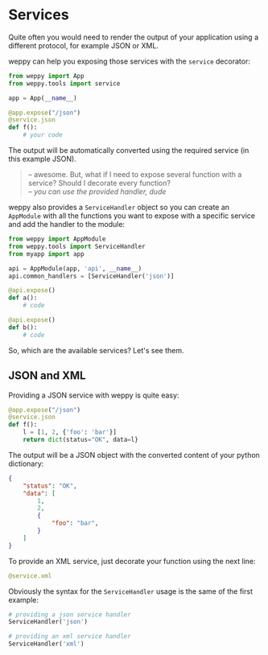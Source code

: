 Services
========

Quite often you would need to render the output of your application using a different protocol, for example JSON or XML.

weppy can help you exposing those services with the `service` decorator:

```python
from weppy import App
from weppy.tools import service

app = App(__name__)

@app.expose("/json")
@service.json
def f():
    # your code
```
The output will be automatically converted using the required service (in this example JSON).

> – awesome. But, what if I need to expose several function with a service? Should I decorate every function?   
> – *you can use the provided handler, dude*

weppy also provides a `ServiceHandler` object so you can create an `AppModule` with all the functions you want to expose with a specific service and add the handler to the module:

```python
from weppy import AppModule
from weppy.tools import ServiceHandler
from myapp import app

api = AppModule(app, 'api', __name__)
api.common_handlers = [ServiceHandler('json')]

@api.expose()
def a():
    # code

@api.expose()
def b():
    # code
```

So, which are the available services? Let's see them.

JSON and XML
------------

Providing a JSON service with weppy is quite easy:

```python
@app.expose("/json")
@service.json
def f():
    l = [1, 2, {'foo': 'bar'}]
    return dict(status="OK", data=l}
```

The output will be a JSON object with the converted content of your python dictionary:

```json
{
    "status": "OK",
    "data": [
        1,
        2,
        {
            "foo": "bar",
        }
    ]
}
```

To provide an XML service, just decorate your function using the next line:

```python
@service.xml
```

Obviously the syntax for the `ServiceHandler` usage is the same of the first example:

```python
# providing a json service handler
ServiceHandler('json')

# providing an xml service handler
ServiceHandler('xml')
```
